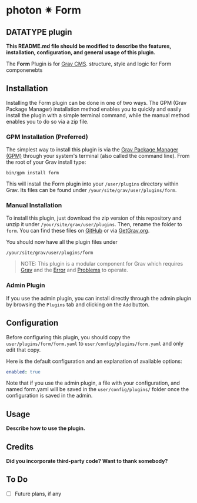 # photon ✴ Form
## DATATYPE plugin

**This README.md file should be modified to describe the features, installation, configuration, and general usage of this plugin.**

The **Form** Plugin is for [Grav CMS](http://github.com/getgrav/grav). structure, style and logic for Form componenebts

## Installation

Installing the Form plugin can be done in one of two ways. The GPM (Grav Package Manager) installation method enables you to quickly and easily install the plugin with a simple terminal command, while the manual method enables you to do so via a zip file.

### GPM Installation (Preferred)

The simplest way to install this plugin is via the [Grav Package Manager (GPM)](http://learn.getgrav.org/advanced/grav-gpm) through your system's terminal (also called the command line).  From the root of your Grav install type:

    bin/gpm install form

This will install the Form plugin into your `/user/plugins` directory within Grav. Its files can be found under `/your/site/grav/user/plugins/form`.

### Manual Installation

To install this plugin, just download the zip version of this repository and unzip it under `/your/site/grav/user/plugins`. Then, rename the folder to `form`. You can find these files on [GitHub](https://github.com/i-am-phi/grav-plugin-form) or via [GetGrav.org](http://getgrav.org/downloads/plugins#extras).

You should now have all the plugin files under

    /your/site/grav/user/plugins/form

> NOTE: This plugin is a modular component for Grav which requires [Grav](http://github.com/getgrav/grav) and the [Error](https://github.com/getgrav/grav-plugin-error) and [Problems](https://github.com/getgrav/grav-plugin-problems) to operate.

### Admin Plugin

If you use the admin plugin, you can install directly through the admin plugin by browsing the `Plugins` tab and clicking on the `Add` button.

## Configuration

Before configuring this plugin, you should copy the `user/plugins/form/form.yaml` to `user/config/plugins/form.yaml` and only edit that copy.

Here is the default configuration and an explanation of available options:

```yaml
enabled: true
```

Note that if you use the admin plugin, a file with your configuration, and named form.yaml will be saved in the `user/config/plugins/` folder once the configuration is saved in the admin.

## Usage

**Describe how to use the plugin.**

## Credits

**Did you incorporate third-party code? Want to thank somebody?**

## To Do

- [ ] Future plans, if any

